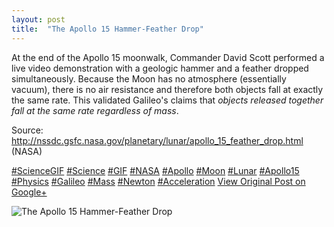 ```yaml
---
layout: post
title:  "The Apollo 15 Hammer-Feather Drop"
---
```


At the end of the Apollo 15 moonwalk, Commander David Scott performed a live video demonstration with a geologic hammer and a feather dropped simultaneously. Because the Moon has no atmosphere (essentially vacuum), there is no air resistance and therefore both objects fall at exactly the same rate. This validated Galileo's claims that _objects released together fall at the same rate regardless of mass_.  
  
Source: <http://nssdc.gsfc.nasa.gov/planetary/lunar/apollo_15_feather_drop.html> (NASA)  
  
[#ScienceGIF](https://plus.google.com/s/%23ScienceGIF/posts) [#Science](https://plus.google.com/s/%23Science/posts) [#GIF](https://plus.google.com/s/%23GIF/posts) [#NASA](https://plus.google.com/s/%23NASA/posts) [#Apollo](https://plus.google.com/s/%23Apollo/posts) [#Moon](https://plus.google.com/s/%23Moon/posts) [#Lunar](https://plus.google.com/s/%23Lunar/posts) [#Apollo15](https://plus.google.com/s/%23Apollo15/posts) [#Physics](https://plus.google.com/s/%23Physics/posts) [#Galileo](https://plus.google.com/s/%23Galileo/posts) [#Mass](https://plus.google.com/s/%23Mass/posts) [#Newton](https://plus.google.com/s/%23Newton/posts) [#Acceleration](https://plus.google.com/s/%23Acceleration/posts)
[View Original Post on Google+](https://plus.google.com/+ColinSullender/posts/3wus9WZbUyD)

![The Apollo 15 Hammer-Feather Drop](/assets/img/2015-07-07-The-Apollo-15-HammerFeather-Drop.gif)
